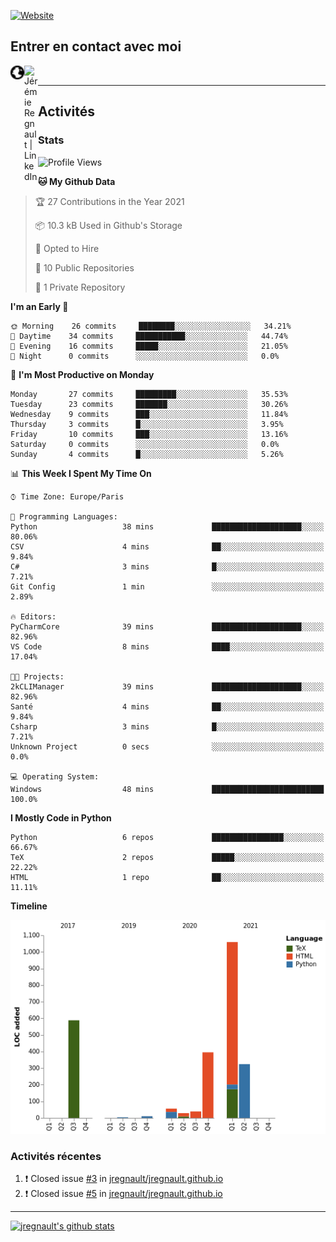 [![Website](https://img.shields.io/website?logo=globe&label=jregnault.github.io&style=for-the-badge&url=https://jregnault.github.io)](https://jregnault.github.io)

## Entrer en contact avec moi

[<img align="left" alt="codeSTACKr.com" width="22px" src="https://raw.githubusercontent.com/iconic/open-iconic/master/svg/globe.svg" />][website]
[<img align="left" alt="Jérémie Regnault | LinkedIn" width="22px" src="https://cdn.jsdelivr.net/npm/simple-icons@v3/icons/linkedin.svg" />][linkedin]

<br />

---

## Activités

### Stats
<!--START_SECTION:waka-->
![Profile Views](http://img.shields.io/badge/Profile%20Views-1-blue)

**🐱 My Github Data** 

> 🏆 27 Contributions in the Year 2021
 > 
> 📦 10.3 kB Used in Github's Storage 
 > 
> 💼 Opted to Hire
 > 
> 📜 10 Public Repositories 
 > 
> 🔑 1 Private Repository 
 > 
**I'm an Early 🐤** 

```text
🌞 Morning    26 commits     ████████░░░░░░░░░░░░░░░░░   34.21% 
🌆 Daytime    34 commits     ███████████░░░░░░░░░░░░░░   44.74% 
🌃 Evening    16 commits     █████░░░░░░░░░░░░░░░░░░░░   21.05% 
🌙 Night      0 commits      ░░░░░░░░░░░░░░░░░░░░░░░░░   0.0%

```
📅 **I'm Most Productive on Monday** 

```text
Monday       27 commits     █████████░░░░░░░░░░░░░░░░   35.53% 
Tuesday      23 commits     ███████░░░░░░░░░░░░░░░░░░   30.26% 
Wednesday    9 commits      ███░░░░░░░░░░░░░░░░░░░░░░   11.84% 
Thursday     3 commits      █░░░░░░░░░░░░░░░░░░░░░░░░   3.95% 
Friday       10 commits     ███░░░░░░░░░░░░░░░░░░░░░░   13.16% 
Saturday     0 commits      ░░░░░░░░░░░░░░░░░░░░░░░░░   0.0% 
Sunday       4 commits      █░░░░░░░░░░░░░░░░░░░░░░░░   5.26%

```


📊 **This Week I Spent My Time On** 

```text
⌚︎ Time Zone: Europe/Paris

💬 Programming Languages: 
Python                   38 mins             ████████████████████░░░░░   80.06% 
CSV                      4 mins              ██░░░░░░░░░░░░░░░░░░░░░░░   9.84% 
C#                       3 mins              █░░░░░░░░░░░░░░░░░░░░░░░░   7.21% 
Git Config               1 min               ░░░░░░░░░░░░░░░░░░░░░░░░░   2.89%

🔥 Editors: 
PyCharmCore              39 mins             ████████████████████░░░░░   82.96% 
VS Code                  8 mins              ████░░░░░░░░░░░░░░░░░░░░░   17.04%

🐱‍💻 Projects: 
2kCLIManager             39 mins             ████████████████████░░░░░   82.96% 
Santé                    4 mins              ██░░░░░░░░░░░░░░░░░░░░░░░   9.84% 
Csharp                   3 mins              █░░░░░░░░░░░░░░░░░░░░░░░░   7.21% 
Unknown Project          0 secs              ░░░░░░░░░░░░░░░░░░░░░░░░░   0.0%

💻 Operating System: 
Windows                  48 mins             █████████████████████████   100.0%

```

**I Mostly Code in Python** 

```text
Python                   6 repos             ████████████████░░░░░░░░░   66.67% 
TeX                      2 repos             █████░░░░░░░░░░░░░░░░░░░░   22.22% 
HTML                     1 repo              ██░░░░░░░░░░░░░░░░░░░░░░░   11.11%

```


**Timeline**

![Chart not found](https://raw.githubusercontent.com/jregnault/jregnault/master/charts/bar_graph.png) 


<!--END_SECTION:waka-->

### Activités récentes
<!--START_SECTION:activity-->
1. ❗️ Closed issue [#3](https://github.com/jregnault/jregnault.github.io/issues/3) in [jregnault/jregnault.github.io](https://github.com/jregnault/jregnault.github.io)
2. ❗️ Closed issue [#5](https://github.com/jregnault/jregnault.github.io/issues/5) in [jregnault/jregnault.github.io](https://github.com/jregnault/jregnault.github.io)
<!--END_SECTION:activity-->

---

[![jregnault's github stats](https://github-readme-stats.jregnault.vercel.app/api?username=jregnault&show_icons=true)](https://github.com/jregnault/github-readme-stats)

[website]: jregnault.github.io
[linkedin]: https://www.linkedin.com/in/j%C3%A9r%C3%A9mie-regnault-4a30b2138/
